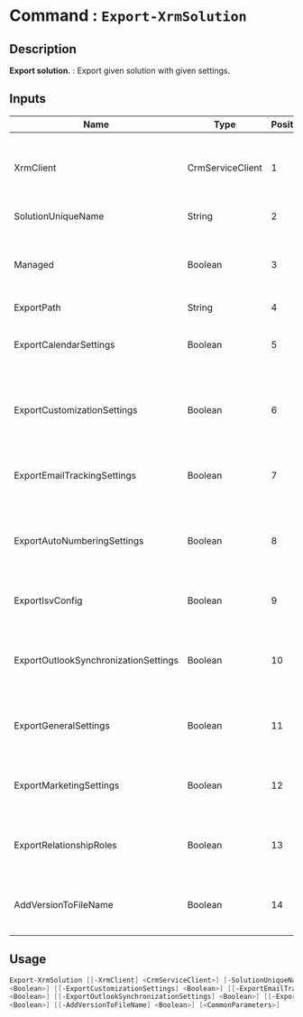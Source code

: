 ﻿# Command : `Export-XrmSolution` 

## Description

**Export solution.** : Export given solution with given settings.

## Inputs

Name|Type|Position|Required|Default|Description
----|----|--------|--------|-------|-----------
XrmClient|CrmServiceClient|1|false|$Global:XrmClient|Xrm connector initialized to target instance. Use latest one by default. (CrmServiceClient)
SolutionUniqueName|String|2|true||Solution unique name to export.
Managed|Boolean|3|false|False|Specify if solution should be export as managed or unmanaged. (Default: true = managed)
ExportPath|String|4|false|$env:TEMP|
ExportCalendarSettings|Boolean|5|false|False|Specify if exported solution should include Calendar settings (Default: false)
ExportCustomizationSettings|Boolean|6|false|False|Specify if exported solution should include Customization settings (Default: false)
ExportEmailTrackingSettings|Boolean|7|false|False|Specify if exported solution should include Email Tracking settings (Default: false)
ExportAutoNumberingSettings|Boolean|8|false|False|Specify if exported solution should include AutoNumbering settings (Default: false)
ExportIsvConfig|Boolean|9|false|False|Specify if exported solution should include Isv settings (Default: false)
ExportOutlookSynchronizationSettings|Boolean|10|false|False|Specify if exported solution should include Outlook Synchronization settings (Default: false)
ExportGeneralSettings|Boolean|11|false|False|Specify if exported solution should include General settings (Default: false)
ExportMarketingSettings|Boolean|12|false|False|Specify if exported solution should include Marketing settings (Default: false)
ExportRelationshipRoles|Boolean|13|false|False|Specify if exported solution should include RelationshipRoles (Default: false)
AddVersionToFileName|Boolean|14|false|False|Specify if solution version number should be added to file name. (Default: false)


## Usage

```Powershell 
Export-XrmSolution [[-XrmClient] <CrmServiceClient>] [-SolutionUniqueName] <String> [[-Managed] <Boolean>] [[-ExportPath] <String>] [[-ExportCalendarSettings] 
<Boolean>] [[-ExportCustomizationSettings] <Boolean>] [[-ExportEmailTrackingSettings] <Boolean>] [[-ExportAutoNumberingSettings] <Boolean>] [[-ExportIsvConfig] 
<Boolean>] [[-ExportOutlookSynchronizationSettings] <Boolean>] [[-ExportGeneralSettings] <Boolean>] [[-ExportMarketingSettings] <Boolean>] [[-ExportRelationshipRoles] 
<Boolean>] [[-AddVersionToFileName] <Boolean>] [<CommonParameters>]
``` 


